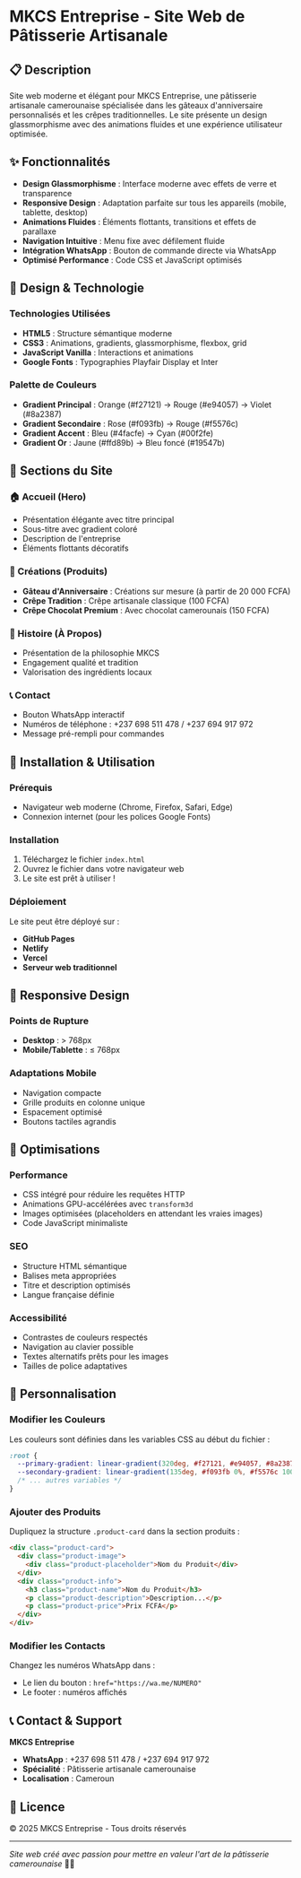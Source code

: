 # MKCS Entreprise - Site Web de Pâtisserie Artisanale

## 📋 Description

Site web moderne et élégant pour MKCS Entreprise, une pâtisserie artisanale camerounaise spécialisée dans les gâteaux d'anniversaire personnalisés et les crêpes traditionnelles. Le site présente un design glassmorphisme avec des animations fluides et une expérience utilisateur optimisée.

## ✨ Fonctionnalités

- **Design Glassmorphisme** : Interface moderne avec effets de verre et transparence
- **Responsive Design** : Adaptation parfaite sur tous les appareils (mobile, tablette, desktop)
- **Animations Fluides** : Éléments flottants, transitions et effets de parallaxe
- **Navigation Intuitive** : Menu fixe avec défilement fluide
- **Intégration WhatsApp** : Bouton de commande directe via WhatsApp
- **Optimisé Performance** : Code CSS et JavaScript optimisés

## 🎨 Design & Technologie

### Technologies Utilisées
- **HTML5** : Structure sémantique moderne
- **CSS3** : Animations, gradients, glassmorphisme, flexbox, grid
- **JavaScript Vanilla** : Interactions et animations
- **Google Fonts** : Typographies Playfair Display et Inter

### Palette de Couleurs
- **Gradient Principal** : Orange (#f27121) → Rouge (#e94057) → Violet (#8a2387)
- **Gradient Secondaire** : Rose (#f093fb) → Rouge (#f5576c)
- **Gradient Accent** : Bleu (#4facfe) → Cyan (#00f2fe)
- **Gradient Or** : Jaune (#ffd89b) → Bleu foncé (#19547b)

## 📱 Sections du Site

### 🏠 Accueil (Hero)
- Présentation élégante avec titre principal
- Sous-titre avec gradient coloré
- Description de l'entreprise
- Éléments flottants décoratifs

### 🍰 Créations (Produits)
- **Gâteau d'Anniversaire** : Créations sur mesure (à partir de 20 000 FCFA)
- **Crêpe Tradition** : Crêpe artisanale classique (100 FCFA)
- **Crêpe Chocolat Premium** : Avec chocolat camerounais (150 FCFA)

### 📖 Histoire (À Propos)
- Présentation de la philosophie MKCS
- Engagement qualité et tradition
- Valorisation des ingrédients locaux

### 📞 Contact
- Bouton WhatsApp interactif
- Numéros de téléphone : +237 698 511 478 / +237 694 917 972
- Message pré-rempli pour commandes

## 🚀 Installation & Utilisation

### Prérequis
- Navigateur web moderne (Chrome, Firefox, Safari, Edge)
- Connexion internet (pour les polices Google Fonts)

### Installation
1. Téléchargez le fichier `index.html`
2. Ouvrez le fichier dans votre navigateur web
3. Le site est prêt à utiliser !

### Déploiement
Le site peut être déployé sur :
- **GitHub Pages**
- **Netlify**
- **Vercel**
- **Serveur web traditionnel**

## 📱 Responsive Design

### Points de Rupture
- **Desktop** : > 768px
- **Mobile/Tablette** : ≤ 768px

### Adaptations Mobile
- Navigation compacte
- Grille produits en colonne unique
- Espacement optimisé
- Boutons tactiles agrandis

## 🎯 Optimisations

### Performance
- CSS intégré pour réduire les requêtes HTTP
- Animations GPU-accélérées avec `transform3d`
- Images optimisées (placeholders en attendant les vraies images)
- Code JavaScript minimaliste

### SEO
- Structure HTML sémantique
- Balises meta appropriées
- Titre et description optimisés
- Langue française définie

### Accessibilité
- Contrastes de couleurs respectés
- Navigation au clavier possible
- Textes alternatifs prêts pour les images
- Tailles de police adaptatives

## 🔧 Personnalisation

### Modifier les Couleurs
Les couleurs sont définies dans les variables CSS au début du fichier :
```css
:root {
  --primary-gradient: linear-gradient(320deg, #f27121, #e94057, #8a2387);
  --secondary-gradient: linear-gradient(135deg, #f093fb 0%, #f5576c 100%);
  /* ... autres variables */
}
```

### Ajouter des Produits
Dupliquez la structure `.product-card` dans la section produits :
```html
<div class="product-card">
  <div class="product-image">
    <div class="product-placeholder">Nom du Produit</div>
  </div>
  <div class="product-info">
    <h3 class="product-name">Nom du Produit</h3>
    <p class="product-description">Description...</p>
    <p class="product-price">Prix FCFA</p>
  </div>
</div>
```

### Modifier les Contacts
Changez les numéros WhatsApp dans :
- Le lien du bouton : `href="https://wa.me/NUMERO"`
- Le footer : numéros affichés

## 📞 Contact & Support

**MKCS Entreprise**
- **WhatsApp** : +237 698 511 478 / +237 694 917 972
- **Spécialité** : Pâtisserie artisanale camerounaise
- **Localisation** : Cameroun

## 📄 Licence

© 2025 MKCS Entreprise - Tous droits réservés

---

*Site web créé avec passion pour mettre en valeur l'art de la pâtisserie camerounaise* 🍰✨
